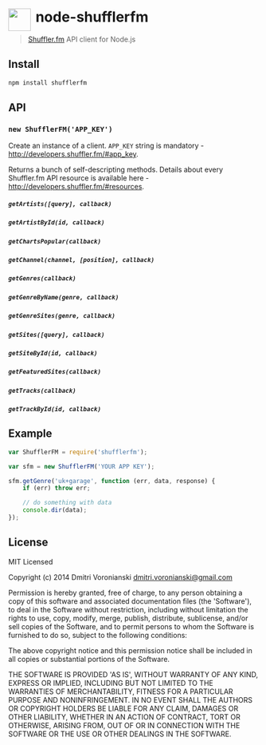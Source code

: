 # <img src="https://d1v2xm8p2pd3wl.cloudfront.net/assets/static/images/shuffler_logo_200.png" width="45" align="left">&nbsp;node-shufflerfm

> [Shuffler.fm](https://shuffler.fm) API client for Node.js

## Install

```javascript
npm install shufflerfm
```

## API

### `new ShufflerFM('APP_KEY')`

Create an instance of a client. `APP_KEY` string is mandatory - http://developers.shuffler.fm/#app_key.

Returns a bunch of self-descripting methods. Details about every Shuffler.fm API resource is available here - http://developers.shuffler.fm/#resources.

##### `getArtists([query], callback)`
##### `getArtistById(id, callback)`

##### `getChartsPopular(callback)`

##### `getChannel(channel, [position], callback)`

##### `getGenres(callback)`
##### `getGenreByName(genre, callback)`
##### `getGenreSites(genre, callback)`

##### `getSites([query], callback)`
##### `getSiteById(id, callback)`
##### `getFeaturedSites(callback)`

##### `getTracks(callback)`
##### `getTrackById(id, callback)`

## Example

```javascript
var ShufflerFM = require('shufflerfm');

var sfm = new ShufflerFM('YOUR APP KEY');

sfm.getGenre('uk+garage', function (err, data, response) {
    if (err) throw err;

    // do something with data
    console.dir(data);
});
```

## License

MIT Licensed

Copyright (c) 2014 Dmitri Voronianski [dmitri.voronianski@gmail.com](mailto:dmitri.voronianski@gmail.com)

Permission is hereby granted, free of charge, to any person obtaining a copy of this software and associated documentation files (the 'Software'), to deal in the Software without restriction, including without limitation the rights to use, copy, modify, merge, publish, distribute, sublicense, and/or sell copies of the Software, and to permit persons to whom the Software is furnished to do so, subject to the following conditions:

The above copyright notice and this permission notice shall be included in all copies or substantial portions of the Software.

THE SOFTWARE IS PROVIDED 'AS IS', WITHOUT WARRANTY OF ANY KIND, EXPRESS OR IMPLIED, INCLUDING BUT NOT LIMITED TO THE WARRANTIES OF MERCHANTABILITY, FITNESS FOR A PARTICULAR PURPOSE AND NONINFRINGEMENT. IN NO EVENT SHALL THE AUTHORS OR COPYRIGHT HOLDERS BE LIABLE FOR ANY CLAIM, DAMAGES OR OTHER LIABILITY, WHETHER IN AN ACTION OF CONTRACT, TORT OR OTHERWISE, ARISING FROM, OUT OF OR IN CONNECTION WITH THE SOFTWARE OR THE USE OR OTHER DEALINGS IN THE SOFTWARE.
